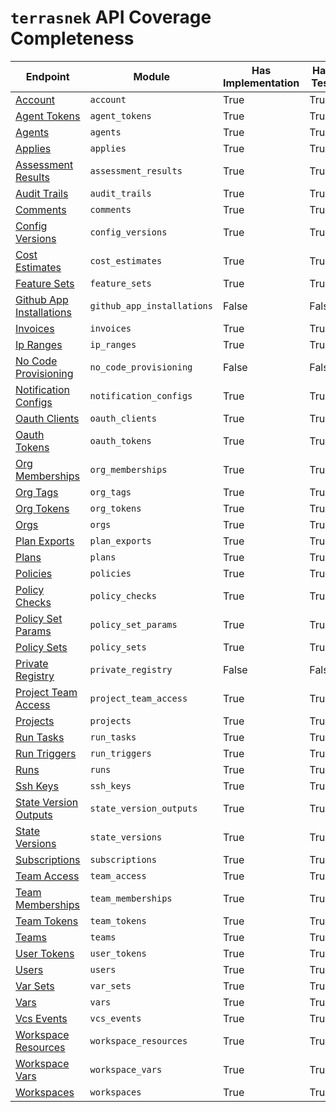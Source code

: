 # `terrasnek` API Coverage Completeness

| Endpoint                                                                                          | Module                     | Has Implementation   | Has Test   | Has Docs   |
|---------------------------------------------------------------------------------------------------|----------------------------|----------------------|------------|------------|
| [Account](https://www.terraform.io/cloud-docs/api-docs/account)                                   | `account`                  | True                 | True       | True       |
| [Agent Tokens](https://www.terraform.io/cloud-docs/api-docs/agent-tokens)                         | `agent_tokens`             | True                 | True       | True       |
| [Agents](https://www.terraform.io/cloud-docs/api-docs/agents)                                     | `agents`                   | True                 | True       | True       |
| [Applies](https://www.terraform.io/cloud-docs/api-docs/applies)                                   | `applies`                  | True                 | True       | True       |
| [Assessment Results](https://www.terraform.io/cloud-docs/api-docs/assessment-results)             | `assessment_results`       | True                 | True       | True       |
| [Audit Trails](https://www.terraform.io/cloud-docs/api-docs/audit-trails)                         | `audit_trails`             | True                 | True       | True       |
| [Comments](https://www.terraform.io/cloud-docs/api-docs/comments)                                 | `comments`                 | True                 | True       | True       |
| [Config Versions](https://www.terraform.io/cloud-docs/api-docs/configuration-versions)            | `config_versions`          | True                 | True       | True       |
| [Cost Estimates](https://www.terraform.io/cloud-docs/api-docs/cost-estimates)                     | `cost_estimates`           | True                 | True       | True       |
| [Feature Sets](https://www.terraform.io/cloud-docs/api-docs/feature-sets)                         | `feature_sets`             | True                 | True       | True       |
| [Github App Installations](https://www.terraform.io/cloud-docs/api-docs/github-app-installations) | `github_app_installations` | False                | False      | False      |
| [Invoices](https://www.terraform.io/cloud-docs/api-docs/invoices)                                 | `invoices`                 | True                 | True       | True       |
| [Ip Ranges](https://www.terraform.io/cloud-docs/api-docs/ip-ranges)                               | `ip_ranges`                | True                 | True       | True       |
| [No Code Provisioning](https://www.terraform.io/cloud-docs/api-docs/no-code-provisioning)         | `no_code_provisioning`     | False                | False      | False      |
| [Notification Configs](https://www.terraform.io/cloud-docs/api-docs/notification-configurations)  | `notification_configs`     | True                 | True       | True       |
| [Oauth Clients](https://www.terraform.io/cloud-docs/api-docs/oauth-clients)                       | `oauth_clients`            | True                 | True       | True       |
| [Oauth Tokens](https://www.terraform.io/cloud-docs/api-docs/oauth-tokens)                         | `oauth_tokens`             | True                 | True       | True       |
| [Org Memberships](https://www.terraform.io/cloud-docs/api-docs/organization-memberships)          | `org_memberships`          | True                 | True       | True       |
| [Org Tags](https://www.terraform.io/cloud-docs/api-docs/organization-tags)                        | `org_tags`                 | True                 | True       | True       |
| [Org Tokens](https://www.terraform.io/cloud-docs/api-docs/organization-tokens)                    | `org_tokens`               | True                 | True       | True       |
| [Orgs](https://www.terraform.io/cloud-docs/api-docs/organizations)                                | `orgs`                     | True                 | True       | True       |
| [Plan Exports](https://www.terraform.io/cloud-docs/api-docs/plan-exports)                         | `plan_exports`             | True                 | True       | True       |
| [Plans](https://www.terraform.io/cloud-docs/api-docs/plans)                                       | `plans`                    | True                 | True       | True       |
| [Policies](https://www.terraform.io/cloud-docs/api-docs/policies)                                 | `policies`                 | True                 | True       | True       |
| [Policy Checks](https://www.terraform.io/cloud-docs/api-docs/policy-checks)                       | `policy_checks`            | True                 | True       | True       |
| [Policy Set Params](https://www.terraform.io/cloud-docs/api-docs/policy-set-params)               | `policy_set_params`        | True                 | True       | True       |
| [Policy Sets](https://www.terraform.io/cloud-docs/api-docs/policy-sets)                           | `policy_sets`              | True                 | True       | True       |
| [Private Registry](https://www.terraform.io/cloud-docs/api-docs/private-registry)                 | `private_registry`         | False                | False      | False      |
| [Project Team Access](https://www.terraform.io/cloud-docs/api-docs/project-team-access)           | `project_team_access`      | True                 | True       | True       |
| [Projects](https://www.terraform.io/cloud-docs/api-docs/projects)                                 | `projects`                 | True                 | True       | True       |
| [Run Tasks](https://www.terraform.io/cloud-docs/api-docs/run-tasks)                               | `run_tasks`                | True                 | True       | True       |
| [Run Triggers](https://www.terraform.io/cloud-docs/api-docs/run-triggers)                         | `run_triggers`             | True                 | True       | True       |
| [Runs](https://www.terraform.io/cloud-docs/api-docs/run)                                          | `runs`                     | True                 | True       | True       |
| [Ssh Keys](https://www.terraform.io/cloud-docs/api-docs/ssh-keys)                                 | `ssh_keys`                 | True                 | True       | True       |
| [State Version Outputs](https://www.terraform.io/cloud-docs/api-docs/state-version-outputs)       | `state_version_outputs`    | True                 | True       | True       |
| [State Versions](https://www.terraform.io/cloud-docs/api-docs/state-versions)                     | `state_versions`           | True                 | True       | True       |
| [Subscriptions](https://www.terraform.io/cloud-docs/api-docs/subscriptions)                       | `subscriptions`            | True                 | True       | True       |
| [Team Access](https://www.terraform.io/cloud-docs/api-docs/team-access)                           | `team_access`              | True                 | True       | True       |
| [Team Memberships](https://www.terraform.io/cloud-docs/api-docs/team-members)                     | `team_memberships`         | True                 | True       | True       |
| [Team Tokens](https://www.terraform.io/cloud-docs/api-docs/team-tokens)                           | `team_tokens`              | True                 | True       | True       |
| [Teams](https://www.terraform.io/cloud-docs/api-docs/teams)                                       | `teams`                    | True                 | True       | True       |
| [User Tokens](https://www.terraform.io/cloud-docs/api-docs/user-tokens)                           | `user_tokens`              | True                 | True       | True       |
| [Users](https://www.terraform.io/cloud-docs/api-docs/users)                                       | `users`                    | True                 | True       | True       |
| [Var Sets](https://www.terraform.io/cloud-docs/api-docs/variable-sets)                            | `var_sets`                 | True                 | True       | True       |
| [Vars](https://www.terraform.io/cloud-docs/api-docs/variables)                                    | `vars`                     | True                 | True       | True       |
| [Vcs Events](https://www.terraform.io/cloud-docs/api-docs/vcs-events)                             | `vcs_events`               | True                 | True       | True       |
| [Workspace Resources](https://www.terraform.io/cloud-docs/api-docs/workspace-resources)           | `workspace_resources`      | True                 | True       | True       |
| [Workspace Vars](https://www.terraform.io/cloud-docs/api-docs/workspace-variables)                | `workspace_vars`           | True                 | True       | True       |
| [Workspaces](https://www.terraform.io/cloud-docs/api-docs/workspaces)                             | `workspaces`               | True                 | True       | True       |
